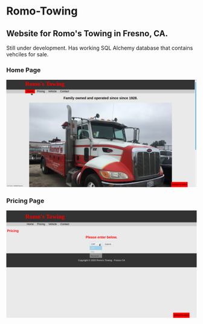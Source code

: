 # Romo-Towing
## Website for Romo's Towing in Fresno, CA.
Still under development. Has working SQL Alchemy database that contains vehciles for sale.

### Home Page
![](app/static/pictures/RomosTowingHome.png)

### Pricing Page
![](app/static/pictures/estimatePricePage.png)

